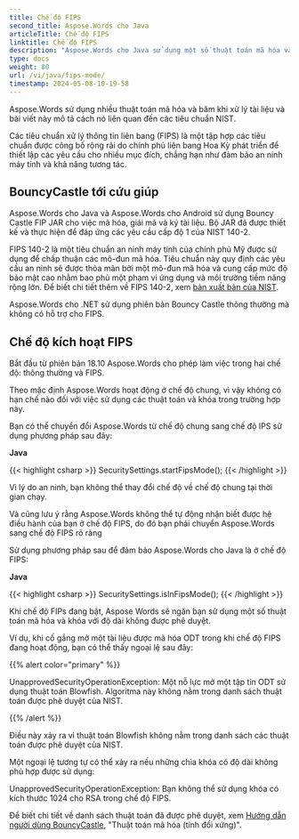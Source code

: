 ```yaml
---
title: Chế độ FIPS
second_title: Aspose.Words cho Java
articleTitle: Chế độ FIPS
linktitle: Chế độ FIPS
description: "Aspose.Words cho Java sử dụng một số thuật toán mã hóa và băm khi xử lý tài liệu để tuân thủ các tiêu chuẩn FIP."
type: docs
weight: 80
url: /vi/java/fips-mode/
timestamp: 2024-05-08-10-19-58
---
```


Aspose.Words sử dụng nhiều thuật toán mã hóa và băm khi xử lý tài liệu và bài viết này mô tả cách nó liên quan đến các tiêu chuẩn NIST.

Các tiêu chuẩn xử lý thông tin liên bang (FIPS) là một tập hợp các tiêu chuẩn được công bố rộng rãi do chính phủ liên bang Hoa Kỳ phát triển để thiết lập các yêu cầu cho nhiều mục đích, chẳng hạn như đảm bảo an ninh máy tính và khả năng tương tác.

## BouncyCastle tới cứu giúp

Aspose.Words cho Java và Aspose.Words cho Android sử dụng Bouncy Castle FIP JAR cho việc mã hóa, giải mã và ký tài liệu. Bộ JAR đã được thiết kế và thực hiện để đáp ứng các yêu cầu cấp độ 1 của NIST 140-2.

FIPS 140-2 là một tiêu chuẩn an ninh máy tính của chính phủ Mỹ được sử dụng để chấp thuận các mô-đun mã hóa. Tiêu chuẩn này quy định các yêu cầu an ninh sẽ được thỏa mãn bởi một mô-đun mã hóa và cung cấp mức độ bảo mật cao nhằm bao phủ một phạm vi ứng dụng và môi trường tiềm năng rộng lớn. Để biết chi tiết thêm về FIPS 140-2, xem [bản xuất bản của NIST](https://www.nist.gov/publications/security-requirements-cryptographic-modules-includes-change-notices-1232002?pub_id=902003).

Aspose.Words cho .NET sử dụng phiên bản Bouncy Castle thông thường mà không có hỗ trợ cho FIPS.

## Chế độ kích hoạt FIPS

Bắt đầu từ phiên bản 18.10 Aspose.Words cho phép làm việc trong hai chế độ: thông thường và FIPS.

Theo mặc định Aspose.Words hoạt động ở chế độ chung, vì vậy không có hạn chế nào đối với việc sử dụng các thuật toán và khóa trong trường hợp này.

Bạn có thể chuyển đổi Aspose.Words từ chế độ chung sang chế độ IPS sử dụng phương pháp sau đây:

**Java**

{{< highlight csharp >}}
SecuritySettings.startFipsMode();
{{< /highlight >}}

Vì lý do an ninh, bạn không thể thay đổi chế độ về chế độ chung tại thời gian chạy.

Và cũng lưu ý rằng Aspose.Words không thể tự động nhận biết được hệ điều hành của bạn ở chế độ FIPS, do đó bạn phải chuyển Aspose.Words sang chế độ FIPS rõ ràng

Sử dụng phương pháp sau để đảm bảo Aspose.Words cho Java là ở chế độ FIPS:

**Java**

{{< highlight csharp >}}
SecuritySettings.isInFipsMode();
{{< /highlight >}}

Khi chế độ FIPs đang bật, Aspose Words sẽ ngăn bạn sử dụng một số thuật toán mã hóa và khóa với độ dài không được phê duyệt.

Ví dụ, khi cố gắng mở một tài liệu được mã hóa ODT trong khi chế độ FIPS đang hoạt động, bạn có thể thấy ngoại lệ sau đây:

{{% alert color="primary" %}}

UnapprovedSecurityOperationException: Một nỗ lực mở một tập tin ODT sử dụng thuật toán Blowfish. Algoritma này không nằm trong danh sách thuật toán được phê duyệt của NIST.

{{% /alert %}}

Điều này xảy ra vì thuật toán Blowfish không nằm trong danh sách các thuật toán được phê duyệt của NIST.

Một ngoại lệ tương tự có thể xảy ra nếu những chìa khóa có độ dài không phù hợp được sử dụng:

UnapprovedSecurityOperationException: Bạn không thể sử dụng khóa có kích thước 1024 cho RSA trong chế độ FIPS.

Để biết chi tiết về danh sách thuật toán đã được phê duyệt, xem [Hướng dẫn người dùng BouncyCastle](https://downloads.bouncycastle.org/fips-java/docs/BC-FJA-UserGuide-1.0.1.pdf), "Thuật toán mã hóa (tính đối xứng)".


